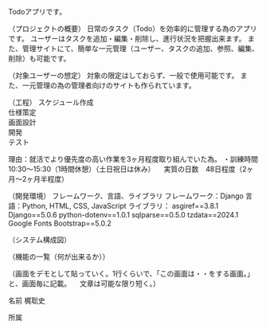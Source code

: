 Todoアプリです。

（プロジェクトの概要）
日常のタスク（Todo）を効率的に管理する為のアプリです。
ユーザーはタスクを追加・編集・削除し、進行状況を把握出来ます。
また、管理サイトにて、簡単な一元管理（ユーザー、タスクの追加、参照、編集、削除）も可能です。

（対象ユーザーの想定）
対象の限定はしておらず、一般で使用可能です。
また、一元管理の為の管理者向けのサイトも作られています。

（工程）
スケジュール作成  
仕様策定  
画面設計  
開発  
テスト  

理由：就活でより優先度の高い作業を3ヶ月程度取り組んでいた為。
・訓練時間　10:30～15:30（1時間休憩）（土日祝日は休み）
　実質の日数　48日程度（2ヶ月～2ヶ月半程度）

（開発環境）
フレームワーク、言語、ライブラリ
フレームワーク：Django
言語：Python, HTML, CSS, JavaScript
ライブラリ：
﻿asgiref==3.8.1
Django==5.0.6
python-dotenv==1.0.1
sqlparse==0.5.0
tzdata==2024.1
Google Fonts
Bootstrap==5.0.2

（システム構成図）

（機能の一覧（何が出来るか））

（画面をデモとして貼っていく。1行くらいで、「この画面は・・をする画面。」と、画面毎に記載。
　文章は可能な限り短く。）


 名前
 梶聡史

 所属
 
 
